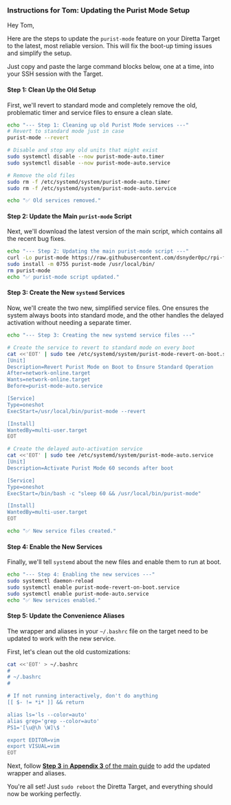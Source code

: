 ### Instructions for Tom: Updating the Purist Mode Setup

Hey Tom,

Here are the steps to update the `purist-mode` feature on your Diretta Target to the latest, most reliable version. This will fix the boot-up timing issues and simplify the setup.

Just copy and paste the large command blocks below, one at a time, into your SSH session with the Target.

#### Step 1: Clean Up the Old Setup

First, we'll revert to standard mode and completely remove the old, problematic timer and service files to ensure a clean slate.

```bash
echo "--- Step 1: Cleaning up old Purist Mode services ---"
# Revert to standard mode just in case
purist-mode --revert

# Disable and stop any old units that might exist
sudo systemctl disable --now purist-mode-auto.timer
sudo systemctl disable --now purist-mode-auto.service

# Remove the old files
sudo rm -f /etc/systemd/system/purist-mode-auto.timer
sudo rm -f /etc/systemd/system/purist-mode-auto.service

echo "✅ Old services removed."
```

#### Step 2: Update the Main `purist-mode` Script

Next, we'll download the latest version of the main script, which contains all the recent bug fixes.

```bash
echo "--- Step 2: Updating the main purist-mode script ---"
curl -Lo purist-mode https://raw.githubusercontent.com/dsnyder0pc/rpi-for-roon/main/scripts/purist-mode
sudo install -m 0755 purist-mode /usr/local/bin/
rm purist-mode
echo "✅ purist-mode script updated."
```

#### Step 3: Create the New `systemd` Services

Now, we'll create the two new, simplified service files. One ensures the system always boots into standard mode, and the other handles the delayed activation without needing a separate timer.

```bash
echo "--- Step 3: Creating the new systemd service files ---"

# Create the service to revert to standard mode on every boot
cat <<'EOT' | sudo tee /etc/systemd/system/purist-mode-revert-on-boot.service
[Unit]
Description=Revert Purist Mode on Boot to Ensure Standard Operation
After=network-online.target
Wants=network-online.target
Before=purist-mode-auto.service

[Service]
Type=oneshot
ExecStart=/usr/local/bin/purist-mode --revert

[Install]
WantedBy=multi-user.target
EOT

# Create the delayed auto-activation service
cat <<'EOT' | sudo tee /etc/systemd/system/purist-mode-auto.service
[Unit]
Description=Activate Purist Mode 60 seconds after boot

[Service]
Type=oneshot
ExecStart=/bin/bash -c "sleep 60 && /usr/local/bin/purist-mode"

[Install]
WantedBy=multi-user.target
EOT

echo "✅ New service files created."
```

#### Step 4: Enable the New Services

Finally, we'll tell `systemd` about the new files and enable them to run at boot.

```bash
echo "--- Step 4: Enabling the new services ---"
sudo systemctl daemon-reload
sudo systemctl enable purist-mode-revert-on-boot.service
sudo systemctl enable purist-mode-auto.service
echo "✅ New services enabled."
```

#### Step 5: Update the Convenience Aliases

The wrapper and aliases in your `~/.bashrc` file on the target need to be updated to work with the new service.

First, let's clean out the old customizations:
```bash
cat <<'EOT' > ~/.bashrc
#
# ~/.bashrc
#

# If not running interactively, don't do anything
[[ $- != *i* ]] && return

alias ls='ls --color=auto'
alias grep='grep --color=auto'
PS1='[\u@\h \W]\$ '

export EDITOR=vim
export VISUAL=vim
EOT
```

Next, follow [**Step 3** in **Appendix 3** of the main guide](https://github.com/dsnyder0pc/rpi-for-roon/blob/main/Diretta.md#step-3-install-a-wrapper-around-the-menu-command) to add the updated wrapper and aliases.

You're all set\! Just `sudo reboot` the Diretta Target, and everything should now be working perfectly.
